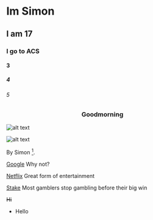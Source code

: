 # Im Simon
## I am 17
### I go to ACS
#### 3
##### 4
###### 5

<h3 align="center"> Goodmorning </h3>



![alt text](https://cdn.pixabay.com/photo/2023/01/08/09/34/jellyfish-7704801_1280.jpg)

![alt text](https://user-images.githubusercontent.com/123291803/213927828-c13ae7d2-7d57-4520-bad2-ba86f809f20b.gif)




By Simon [^1].



[^1]: Thats me. 




[Google](https://www.google.com "Google's Homepage") Why not?

[Netflix](https://www.netflix.com "Netflix Login") Great form of entertainment

[Stake](https://www.stake.com "Gambling") Most gamblers stop gambling before their big win

~~Hi~~

- Hello










<!--
**sknaapen23/sknaapen23** is a ✨ _special_ ✨ repository because its `README.md` (this file) appears on your GitHub profile.
